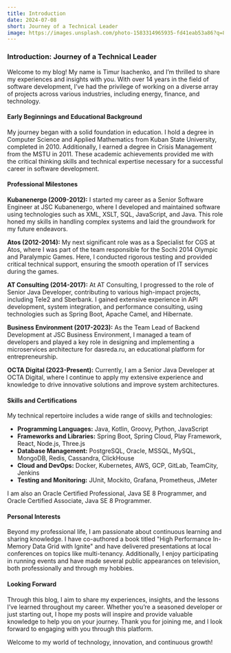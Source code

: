 ```yaml
---
title: Introduction
date: 2024-07-08
short: Journey of a Technical Leader 
image: https://images.unsplash.com/photo-1583314965935-fd41eab53a86?q=80&w=4032&auto=format&fit=crop&ixlib=rb-4.0.3&ixid=M3wxMjA3fDB8MHxwaG90by1wYWdlfHx8fGVufDB8fHx8fA%3D%3D
---
```


### Introduction: Journey of a Technical Leader

Welcome to my blog! My name is Timur Isachenko, and I’m thrilled to share my experiences and insights with you. With over 14 years in the field of software development, I’ve had the privilege of working on a diverse array of projects across various industries, including energy, finance, and technology.

#### Early Beginnings and Educational Background

My journey began with a solid foundation in education. I hold a degree in Computer Science and Applied Mathematics from Kuban State University, completed in 2010. Additionally, I earned a degree in Crisis Management from the MSTU in 2011. These academic achievements provided me with the critical thinking skills and technical expertise necessary for a successful career in software development.

#### Professional Milestones

**Kubanenergo (2009-2012):** I started my career as a Senior Software Engineer at JSC Kubanenergo, where I developed and maintained software using technologies such as XML, XSLT, SQL, JavaScript, and Java. This role honed my skills in handling complex systems and laid the groundwork for my future endeavors.

**Atos (2012-2014):** My next significant role was as a Specialist for CGS at Atos, where I was part of the team responsible for the Sochi 2014 Olympic and Paralympic Games. Here, I conducted rigorous testing and provided critical technical support, ensuring the smooth operation of IT services during the games.

**AT Consulting (2014-2017):** At AT Consulting, I progressed to the role of Senior Java Developer, contributing to various high-impact projects, including Tele2 and Sberbank. I gained extensive experience in API development, system integration, and performance consulting, using technologies such as Spring Boot, Apache Camel, and Hibernate.

**Business Environment (2017-2023):** As the Team Lead of Backend Development at JSC Business Environment, I managed a team of developers and played a key role in designing and implementing a microservices architecture for dasreda.ru, an educational platform for entrepreneurship.

**OCTA Digital (2023-Present):** Currently, I am a Senior Java Developer at OCTA Digital, where I continue to apply my extensive experience and knowledge to drive innovative solutions and improve system architectures.

#### Skills and Certifications

My technical repertoire includes a wide range of skills and technologies:
- **Programming Languages:** Java, Kotlin, Groovy, Python, JavaScript
- **Frameworks and Libraries:** Spring Boot, Spring Cloud, Play Framework, React, Node.js, Three.js
- **Database Management:** PostgreSQL, Oracle, MSSQL, MySQL, MongoDB, Redis, Cassandra, ClickHouse
- **Cloud and DevOps:** Docker, Kubernetes, AWS, GCP, GitLab, TeamCity, Jenkins
- **Testing and Monitoring:** JUnit, Mockito, Grafana, Prometheus, JMeter

I am also an Oracle Certified Professional, Java SE 8 Programmer, and Oracle Certified Associate, Java SE 8 Programmer.

#### Personal Interests

Beyond my professional life, I am passionate about continuous learning and sharing knowledge. I have co-authored a book titled "High Performance In-Memory Data Grid with Ignite" and have delivered presentations at local conferences on topics like multi-tenancy. Additionally, I enjoy participating in running events and have made several public appearances on television, both professionally and through my hobbies.

#### Looking Forward

Through this blog, I aim to share my experiences, insights, and the lessons I’ve learned throughout my career. Whether you’re a seasoned developer or just starting out, I hope my posts will inspire and provide valuable knowledge to help you on your journey. Thank you for joining me, and I look forward to engaging with you through this platform.

Welcome to my world of technology, innovation, and continuous growth!
